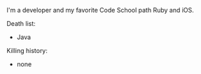I'm a developer and my favorite Code School path Ruby and iOS.


Death list:
* Java

Killing history:
* none